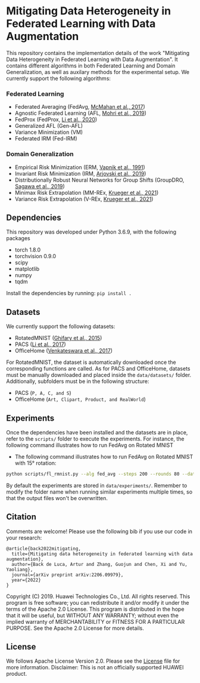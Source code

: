 # Mitigating Data Heterogeneity in Federated Learning with Data Augmentation

This repository contains the implementation details of the work "Mitigating Data Heterogeneity in Federated Learning with Data Augmentation".
It contains different algorithms in both Federated Learning and Domain Generalization, as well as auxilary methods for the experimental setup.
We currently support the following algorithms:

### Federated Learning
* Federated Averaging (FedAvg, [McMahan et al., 2017](http://proceedings.mlr.press/v54/mcmahan17a/mcmahan17a.pdf)) 
* Agnostic Federated Learning (AFL, [Mohri et al., 2019](http://proceedings.mlr.press/v97/mohri19a/mohri19a.pdf))
* FedProx (FedProx, [Li et al., 2020](https://arxiv.org/abs/1812.06127))
* Generalized AFL (Gen-AFL)
* Variance Minimization (VM)
* Federated IRM (Fed-IRM)

### Domain Generalization
* Empirical Risk Minimization (ERM, [Vapnik et al., 1991](https://proceedings.neurips.cc/paper/1991/file/ff4d5fbbafdf976cfdc032e3bde78de5-Paper.pdf))
* Invariant Risk Minimization (IRM, [Arjovski et al., 2019](https://arxiv.org/abs/1907.02893))
* Distributionally Robust Neural Networks for Group Shifts (GroupDRO, [Sagawa et al., 2019](https://arxiv.org/abs/1911.08731))
* Minimax Risk Extrapolation (MM-REx, [Krueger et al., 2021](https://arxiv.org/abs/2003.00688))
* Variance Risk Extrapolation (V-REx, [Krueger et al., 2021](https://arxiv.org/abs/2003.00688)) 

## Dependencies
This repository was developed under Python 3.6.9, with the following packages
* torch 1.8.0
* torchvision 0.9.0
* scipy
* matplotlib
* numpy
* tqdm

Install the dependencies by running:
``pip install .``

## Datasets
We currently support the following datasets:
* RotatedMNIST ([Ghifary et al., 2015](https://arxiv.org/abs/1508.07680))
* PACS ([Li et al., 2017](https://arxiv.org/abs/1710.03077))
* OfficeHome ([Venkateswara et al., 2017](https://arxiv.org/abs/1706.07522))

For RotatedMNIST, the dataset is automatically downloaded once the corresponding functions are called.
As for PACS and OfficeHome, datasets must be manually downloaded and placed inside the `data/datasets/` folder.
Additionally, subfolders must be in the following structure:
* PACS (`P, A, C, and S`)
* OfficeHome (`Art, Clipart, Product, and RealWorld`)

## Experiments
Once the dependencies have been installed and the datasets are in place, refer to the `scripts/` folder to execute the experiments.
For instance, the following command illustrates how to run FedAvg on Rotated MNIST 
* The following command illustrates how to run FedAvg on Rotated MNIST with 15° rotation:
```sh
python scripts/fl_rmnist.py --alg fed_avg --steps 200 --rounds 80 --data da_15 --seed 0
```

By default the experiments are stored in `data/experiments/`. Remember to modify the folder name when running similar experiments multiple times, so that the output files won't be overwritten.

## Citation

Comments are welcome! Please use the following bib if you use our code in your research:

```
@article{back2022mitigating,
  title={Mitigating data heterogeneity in federated learning with data augmentation},
  author={Back de Luca, Artur and Zhang, Guojun and Chen, Xi and Yu, Yaoliang},
  journal={arXiv preprint arXiv:2206.09979},
  year={2022}
}
```

Copyright (C) 2019. Huawei Technologies Co., Ltd. All rights reserved.
This program is free software; you can redistribute it and/or modify
it under the terms of the Apache 2.0 License.
This program is distributed in the hope that it will be useful,
but WITHOUT ANY WARRANTY; without even the implied warranty of
MERCHANTABILITY or FITNESS FOR A PARTICULAR PURPOSE. See the
Apache 2.0 License for more details.

## License
We follows Apache License Version 2.0. Please see the [License](./LICENSE) file for more information.
Disclaimer: This is not an officially supported HUAWEI product.
